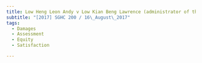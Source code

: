 ```yaml
---
title: Low Heng Leon Andy v Low Kian Beng Lawrence (administrator of the estate of Tan Ah Kng, 
subtitle: "[2017] SGHC 200 / 16\_August\_2017"
tags:
  - Damages
  - Assessment
  - Equity
  - Satisfaction

---
```


